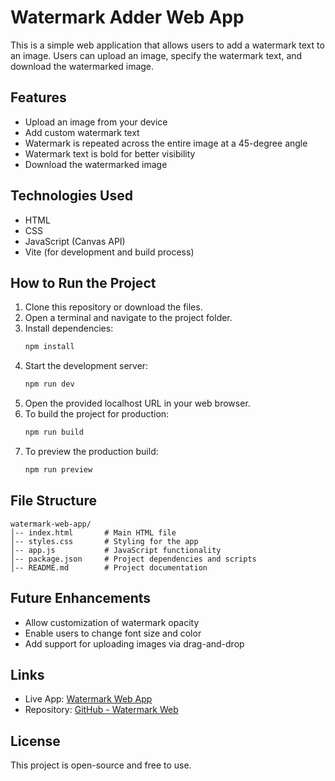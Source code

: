 # Watermark Adder Web App

This is a simple web application that allows users to add a watermark text to an image. Users can upload an image, specify the watermark text, and download the watermarked image.

## Features
- Upload an image from your device
- Add custom watermark text
- Watermark is repeated across the entire image at a 45-degree angle
- Watermark text is bold for better visibility
- Download the watermarked image

## Technologies Used
- HTML
- CSS
- JavaScript (Canvas API)
- Vite (for development and build process)

## How to Run the Project
1. Clone this repository or download the files.
2. Open a terminal and navigate to the project folder.
3. Install dependencies:
   ```sh
   npm install
   ```
4. Start the development server:
   ```sh
   npm run dev
   ```
5. Open the provided localhost URL in your web browser.
6. To build the project for production:
   ```sh
   npm run build
   ```
7. To preview the production build:
   ```sh
   npm run preview
   ```

## File Structure
```
watermark-web-app/
│-- index.html       # Main HTML file
│-- styles.css       # Styling for the app
│-- app.js           # JavaScript functionality
│-- package.json     # Project dependencies and scripts
│-- README.md        # Project documentation
```

## Future Enhancements
- Allow customization of watermark opacity
- Enable users to change font size and color
- Add support for uploading images via drag-and-drop

## Links
- Live App: [Watermark Web App](https://elizajasin.github.io/watermark-web/)
- Repository: [GitHub - Watermark Web](https://github.com/elizajasin/watermark-web)

## License
This project is open-source and free to use.

